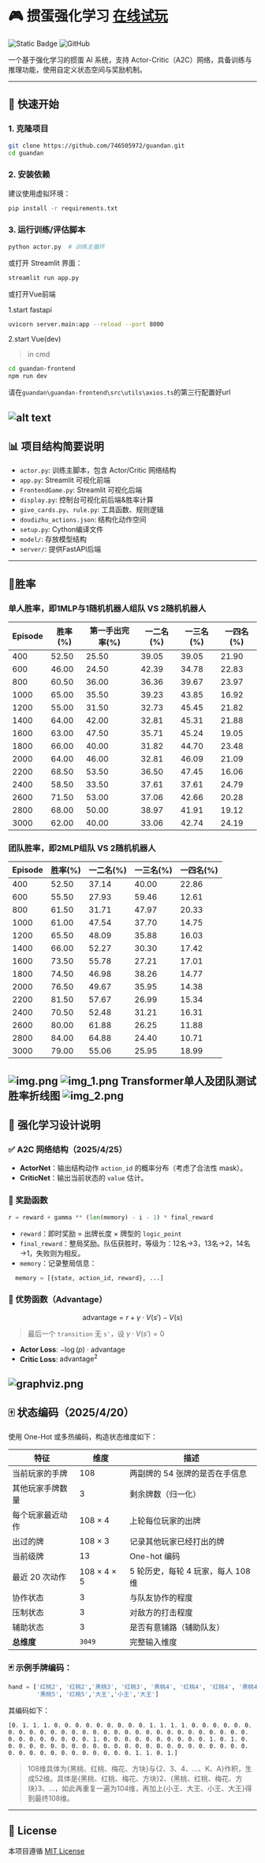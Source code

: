 # 🎮 掼蛋强化学习 [在线试玩](https://guandan.streamlit.app/)

![Static Badge](https://img.shields.io/badge/ver.-1.4.1-E85889)
![GitHub](https://img.shields.io/github/license/746505972/guandan?logo=github)

一个基于强化学习的掼蛋 AI 系统，支持 Actor-Critic（A2C）网络，具备训练与推理功能，使用自定义状态空间与奖励机制。

---

## 🚀 快速开始

### 1. 克隆项目

```bash
git clone https://github.com/746505972/guandan.git
cd guandan
```

### 2. 安装依赖

建议使用虚拟环境：

```bash
pip install -r requirements.txt
```

### 3. 运行训练/评估脚本

```bash
python actor.py  # 训练主循环
```

或打开 Streamlit 界面：

```bash
streamlit run app.py
```

或打开Vue前端

1.start fastapi
```bash
uvicorn server.main:app --reload --port 8000
```

2.start Vue(dev)

>in cmd
```bash
cd guandan-frontend
npm run dev
```

请在`guandan\guandan-frontend\src\utils\axios.ts`的第三行配置好url

![alt text](<img_3.png>)
---

## 📊 项目结构简要说明

- `actor.py`: 训练主脚本，包含 Actor/Critic 网络结构
- `app.py`: Streamlit 可视化前端
- `FrontendGame.py`: Streamlit 可视化后端
- `display.py`: 控制台可视化前后端&胜率计算
- `give_cards.py`、`rule.py`: 工具函数、规则逻辑
- `doudizhu_actions.json`: 结构化动作空间
- `setup.py`: Cython编译文件
- `model/`: 存放模型结构
- `server/`: 提供FastAPI后端

---

## 👑胜率
### 单人胜率，即1MLP与1随机机器人组队 VS 2随机机器人
| Episode | 胜率(%) | 第一手出完率(%) | 一二名(%) | 一三名(%) | 一四名(%) |
|---------|--------|---------------|----------|----------|----------|
| 400     | 52.50  | 25.50         | 39.05    | 39.05    | 21.90    |
| 600     | 46.00  | 24.50         | 42.39    | 34.78    | 22.83    |
| 800     | 60.50  | 36.00         | 36.36    | 39.67    | 23.97    |
| 1000    | 65.00  | 35.50         | 39.23    | 43.85    | 16.92    |
| 1200    | 55.00  | 31.50         | 32.73    | 45.45    | 21.82    |
| 1400    | 64.00  | 42.00         | 32.81    | 45.31    | 21.88    |
| 1600    | 63.00  | 47.50         | 35.71    | 45.24    | 19.05    |
| 1800    | 66.00  | 40.00         | 31.82    | 44.70    | 23.48    |
| 2000    | 64.00  | 46.00         | 32.81    | 46.09    | 21.09    |
| 2200    | 68.50  | 53.50         | 36.50    | 47.45    | 16.06    |
| 2400    | 58.50  | 33.50         | 37.61    | 37.61    | 24.79    |
| 2600    | 71.50  | 53.00         | 37.06    | 42.66    | 20.28    |
| 2800    | 68.00  | 50.00         | 38.97    | 41.91    | 19.12    |
| 3000    | 62.00  | 40.00         | 33.06    | 42.74    | 24.19    |

### 团队胜率，即2MLP组队 VS 2随机机器人
| Episode | 胜率(%) | 一二名(%) | 一三名(%) | 一四名(%) |
|---------|--------|----------|----------|----------|
| 400     | 52.50  | 37.14    | 40.00    | 22.86    |
| 600     | 55.50  | 27.93    | 59.46    | 12.61    |
| 800     | 61.50  | 31.71    | 47.97    | 20.33    |
| 1000    | 61.00  | 47.54    | 37.70    | 14.75    |
| 1200    | 65.50  | 48.09    | 35.88    | 16.03    |
| 1400    | 66.00  | 52.27    | 30.30    | 17.42    |
| 1600    | 73.50  | 55.78    | 27.21    | 17.01    |
| 1800    | 74.50  | 46.98    | 38.26    | 14.77    |
| 2000    | 76.50  | 49.67    | 35.95    | 14.38    |
| 2200    | 81.50  | 57.67    | 26.99    | 15.34    |
| 2400    | 70.50  | 52.48    | 31.21    | 16.31    |
| 2600    | 80.00  | 61.88    | 26.25    | 11.88    |
| 2800    | 84.00  | 64.88    | 24.40    | 10.71    |
| 3000    | 79.00  | 55.06    | 25.95    | 18.99    |

![img.png](img.png)
![img_1.png](img_1.png)
**Transformer单人及团队测试胜率折线图**
![img_2.png](img_2.png)
---
## 🧠 强化学习设计说明

### ✅ A2C 网络结构（2025/4/25）

- **ActorNet**：输出结构动作 `action_id` 的概率分布（考虑了合法性 mask）。
- **CriticNet**：输出当前状态的 `value` 估计。

### 🎯 奖励函数

```python
r = reward + gamma ** (len(memory) - i - 1) * final_reward
```

- `reward`：即时奖励 = 出牌长度 × 牌型的 `logic_point`
- `final_reward`：整局奖励。队伍获胜时，等级为：12名→3，13名→2，14名→1，失败则为相反。
- `memory`：记录整局信息：
```python
  memory = [{state, action_id, reward}, ...]
 ```

### 🧮 优势函数（Advantage）

$$
\text{advantage} = r + \gamma \cdot V(s') - V(s)
$$

> 最后一个 `transition` 无 `s'`，设 $\gamma \cdot V(s') = 0$

- **Actor Loss**: $-\log(p) \cdot \text{advantage}$
- **Critic Loss**: $\text{advantage}^2$

![graphviz.png](graphviz.png)
---

## 🀄 状态编码（2025/4/20）

使用 One-Hot 或多热编码，构造状态维度如下：

| 特征             | 维度            | 描述                               |
|------------------|------------------|------------------------------------|
| 当前玩家的手牌     | 108              | 两副牌的 54 张牌的是否在手信息         |
| 其他玩家手牌数量    | 3                | 剩余牌数（归一化）                     |
| 每个玩家最近动作    | 108 × 4          | 上轮每位玩家的出牌                     |
| 出过的牌          | 108 × 3          | 记录其他玩家已经打出的牌                |
| 当前级牌         | 13               | One-hot 编码                         |
| 最近 20 次动作    | 108 × 4 × 5      | 5 轮历史，每轮 4 玩家，每人 108 维       |
| 协作状态         | 3                | 与队友协作的程度                      |
| 压制状态         | 3                | 对敌方的打击程度                      |
| 辅助状态         | 3                | 是否有意铺路（辅助队友）               |
| **总维度**        | `3049`           | 完整输入维度                         |

### 🃏 示例手牌编码：

```python
hand = ['红桃2', '红桃2','黑桃3', '红桃3', '黑桃4', '红桃4', '红桃4', '黑桃4',
        '黑桃5', '红桃5','大王','小王','大王']
```

其编码如下：

```
[0. 1. 1. 1. 0. 0. 0. 0. 0. 0. 0. 0. 0. 1. 1. 1. 1. 0. 0. 0. 0. 0. 0. 0. 0. 0. 0. 0. 0. 0. 0. 0. 0. 0. 0. 0. 0. 0. 0. 0. 0. 0. 0. 0. 0. 0. 0. 0. 0. 0. 0. 0. 0. 0. 1. 0. 0. 0. 0. 0. 0. 0. 0. 0. 0. 1. 0. 1. 0. 0. 0. 0. 0. 0. 0. 0. 0. 0. 0. 0. 0. 0. 0. 0. 0. 0. 0. 0. 0. 0. 0. 0. 0. 0. 0. 0. 0. 0. 0. 0. 0. 0. 0. 0. 1. 1. 0. 1.]
```
>108维具体为{黑桃、红桃、梅花、方块}与{2、3、4、…、K、A}作积，生成52维。具体是{黑桃、红桃、梅花、方块}2、{黑桃、红桃、梅花、方块}3、…，如此再重复一遍为104维，再加上{小王、大王、小王、大王}得到最终108维。
---
## 📄 License

本项目遵循 [MIT License](https://github.com/746505972/guandan/blob/main/LICENSE)

